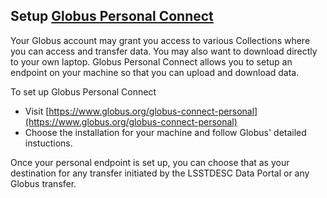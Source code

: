 <!--- Do not delete this line, it is needed for jinja_markdown to render this page correctly -->
## Setup [Globus Personal Connect](https://www.globus.org/globus-connect-personal)

Your Globus account may grant you access to various Collections where you can access and transfer data.  You may also want to download directly to your own laptop. 
Globus Personal Connect allows you to setup an endpoint on your machine so that you can upload and download data.

To set up Globus Personal Connect

* Visit [https://www.globus.org/globus-connect-personal](https://www.globus.org/globus-connect-personal)
* Choose the installation for your machine and follow Globus' detailed instuctions.

Once your personal endpoint is set up, you can choose that as your destination for any transfer initiated by the LSSTDESC Data Portal or any Globus transfer.

